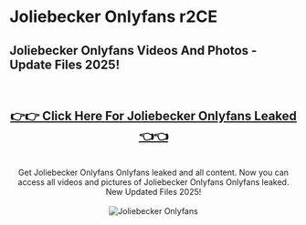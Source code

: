 # Joliebecker Onlyfans r2CE

<h2>Joliebecker Onlyfans Videos And Photos - Update Files 2025!</h2>
<br>
<div align="center">
<h2><a href="https://213.232.235.80/live/video.php?q=joliebecker-onlyfans" rel="nofollow">👉👉 Click Here For Joliebecker Onlyfans Leaked 👈👈</a></h2>

<br>
Get Joliebecker Onlyfans Onlyfans leaked and all content. Now you can access all videos and pictures of Joliebecker Onlyfans Onlyfans leaked. New Updated Files 2025!
<br>
<br>
<a href="https://213.232.235.80/live/video.php?q=joliebecker-onlyfans" rel="nofollow" data-target="animated-image.originalLink"><img src="https://i.imgur.com/dJHk4Zq.gif" alt="Joliebecker Onlyfans" style="max-width: 100%; display: inline-block;" data-target="animated-image.originalImage"></a>
</div>
<br>